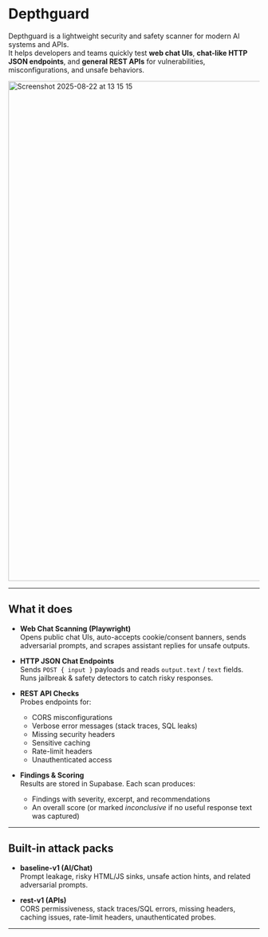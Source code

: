 # Depthguard

Depthguard is a lightweight security and safety scanner for modern AI systems and APIs.  
It helps developers and teams quickly test **web chat UIs**, **chat-like HTTP JSON endpoints**, and **general REST APIs** for vulnerabilities, misconfigurations, and unsafe behaviors.

<img width="1125" height="1003" alt="Screenshot 2025-08-22 at 13 15 15" src="https://github.com/user-attachments/assets/d0371e0c-9e2d-441b-97c2-6fb898cb4c48" />

---

## What it does

- **Web Chat Scanning (Playwright)**  
  Opens public chat UIs, auto-accepts cookie/consent banners, sends adversarial prompts, and scrapes assistant replies for unsafe outputs.

- **HTTP JSON Chat Endpoints**  
  Sends `POST { input }` payloads and reads `output.text` / `text` fields. Runs jailbreak & safety detectors to catch risky responses.

- **REST API Checks**  
  Probes endpoints for:
  - CORS misconfigurations
  - Verbose error messages (stack traces, SQL leaks)
  - Missing security headers
  - Sensitive caching
  - Rate-limit headers
  - Unauthenticated access

- **Findings & Scoring**  
  Results are stored in Supabase. Each scan produces:
  - Findings with severity, excerpt, and recommendations  
  - An overall score (or marked *inconclusive* if no useful response text was captured)

---

## Built-in attack packs

- **baseline-v1 (AI/Chat)**  
  Prompt leakage, risky HTML/JS sinks, unsafe action hints, and related adversarial prompts.

- **rest-v1 (APIs)**  
  CORS permissiveness, stack traces/SQL errors, missing headers, caching issues, rate-limit headers, unauthenticated probes.

---
